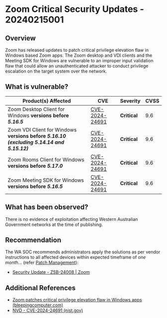 # Zoom Critical Security Updates - 20240215001

## Overview

Zoom has released updates to patch critical privilege elevation flaw in Windows based Zoom apps. The Zoom desktop and VDI clients and the Meeting SDK for Windows are vulnerable to an improper input validation flaw that could allow an unauthenticated attacker to conduct privilege escalation on the target system over the network.

## What is vulnerable?

| Product(s) Affected                                                                           | CVE                                                               | Severity     | CVSS |
| --------------------------------------------------------------------------------------------- | ----------------------------------------------------------------- | ------------ | ---- |
| Zoom Desktop Client for Windows **versions before** ***5.16.5***                              | [CVE-2024-24691](https://nvd.nist.gov/vuln/detail/CVE-2024-24691) | **Critical** | 9.6  |
| Zoom VDI Client for Windows **versions before** ***5.16.10 (excluding 5.14.14 and 5.15.12)*** | [CVE-2024-24691](https://nvd.nist.gov/vuln/detail/CVE-2024-24691) | **Critical** | 9.6  |
| Zoom Rooms Client for Windows **versions before** ***5.17.0***                                | [CVE-2024-24691](https://nvd.nist.gov/vuln/detail/CVE-2024-24691) | **Critical** | 9.6  |
| Zoom Meeting SDK for Windows **versions before** ***5.16.5***                                 | [CVE-2024-24691](https://nvd.nist.gov/vuln/detail/CVE-2024-24691) | **Critical** | 9.6  |

## What has been observed?

There is no evidence of exploitation affecting Western Australian Government networks at the time of publishing.

## Recommendation

The WA SOC recommends administrators apply the solutions as per vendor instructions to all affected devices within expected timeframe of *one month...* (refer [Patch Management](../guidelines/patch-management.md)):

- [Security Update - ZSB-24008 | Zoom](https://www.zoom.com/en/trust/security-bulletin/ZSB-24008/)

## Additional References

- [Zoom patches critical privilege elevation flaw in Windows apps (bleepingcomputer.com)](https://www.bleepingcomputer.com/news/security/zoom-patches-critical-privilege-elevation-flaw-in-windows-apps/)
- [NVD - CVE-2024-24691 (nist.gov)](https://nvd.nist.gov/vuln/detail/CVE-2024-24691)
